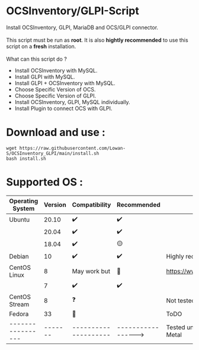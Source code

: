 # OCSInventory/GLPI-Script
Install OCSInventory, GLPI, MariaDB and OCS/GLPI connector. <br />
<br />
This script must be run as **root**. It is also **hightly recommended** to use this script on a **fresh** installation.<br />
<br />
What can this script do ?<br />
* Install OCSInventory with MySQL.<br />
* Install GLPI with MySQL.<br />
* Install GLPI + OCSInventory with MySQL.<br />
* Choose Specific Version of OCS.<br />
* Choose Specific Version of GLPI.<br />
* Install OCSInventory, GLPI, MySQL individually.<br />
* Install Plugin to connect OCS with GLPI.<br />

# Download and use :
```shell
wget https://raw.githubusercontent.com/Lowan-S/OCSInventory_GLPI/main/install.sh
bash install.sh
```

# Supported OS :
| Operating System  | Version | Compatibility        | Recommended        | Notes                                |
| ----------------- | ------- | -------------------- | ------------------ | ------------------------------------ |
| Ubuntu            | 20.10   | :heavy_check_mark:   | :heavy_check_mark: |                                      |
|                   | 20.04   | :heavy_check_mark:   | :heavy_check_mark: |                                      |
|                   | 18.04   | :heavy_check_mark:   | :yellow_circle:    |                                      |
| Debian            | 10      | :heavy_check_mark:   | :heavy_check_mark: | Highly recommended                   |
| CentOS Linux      | 8       | May work but         | :red_circle:       | https://www.centos.org/download/     |
|                   | 7       | :heavy_check_mark:   | :heavy_check_mark: |                                      |
| CentOS Stream     | 8       | :question:           |                    | Not tested                           |
| Fedora            | 33      | :red_circle:         |                    | ToDO                                 |
| ----------------- | ------- | -------------------- | -----------------> | Tested under HyperV, LXC & Bare Metal |
